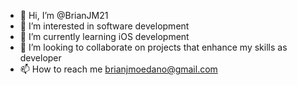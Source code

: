 - 👋 Hi, I’m @BrianJM21
- 👀 I’m interested in software development
- 🌱 I’m currently learning iOS development
- 💞️ I’m looking to collaborate on projects that enhance my skills as developer
- 📫 How to reach me brianjmoedano@gmail.com

<!---
BrianJM21/BrianJM21 is a ✨ special ✨ repository because its `README.md` (this file) appears on your GitHub profile.
You can click the Preview link to take a look at your changes.
--->
